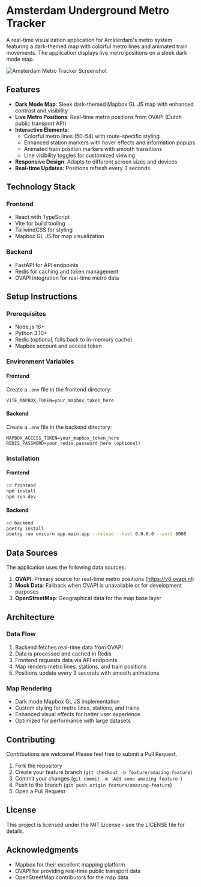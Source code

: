 # Amsterdam Underground Metro Tracker

A real-time visualization application for Amsterdam's metro system featuring a dark-themed map with colorful metro lines and animated train movements. The application displays live metro positions on a sleek dark mode map.

![Amsterdam Metro Tracker Screenshot](https://app.devin.ai/attachments/079b0e04-93c8-4df4-a22f-8af3271e6fe5/localhost_5173_235638.png)

## Features

- **Dark Mode Map**: Sleek dark-themed Mapbox GL JS map with enhanced contrast and visibility
- **Live Metro Positions**: Real-time metro positions from OVAPI (Dutch public transport API)
- **Interactive Elements**:
  - Colorful metro lines (50-54) with route-specific styling
  - Enhanced station markers with hover effects and information popups
  - Animated train position markers with smooth transitions
  - Line visibility toggles for customized viewing
- **Responsive Design**: Adapts to different screen sizes and devices
- **Real-time Updates**: Positions refresh every 3 seconds

## Technology Stack

### Frontend
- React with TypeScript
- Vite for build tooling
- TailwindCSS for styling
- Mapbox GL JS for map visualization

### Backend
- FastAPI for API endpoints
- Redis for caching and token management
- OVAPI integration for real-time metro data

## Setup Instructions

### Prerequisites
- Node.js 16+
- Python 3.10+
- Redis (optional, falls back to in-memory cache)
- Mapbox account and access token

### Environment Variables

#### Frontend
Create a `.env` file in the frontend directory:
```
VITE_MAPBOX_TOKEN=your_mapbox_token_here
```

#### Backend
Create a `.env` file in the backend directory:
```
MAPBOX_ACCESS_TOKEN=your_mapbox_token_here
REDIS_PASSWORD=your_redis_password_here (optional)
```

### Installation

#### Frontend
```bash
cd frontend
npm install
npm run dev
```

#### Backend
```bash
cd backend
poetry install
poetry run uvicorn app.main:app --reload --host 0.0.0.0 --port 8000
```

## Data Sources

The application uses the following data sources:

1. **OVAPI**: Primary source for real-time metro positions (https://v0.ovapi.nl)
2. **Mock Data**: Fallback when OVAPI is unavailable or for development purposes
3. **OpenStreetMap**: Geographical data for the map base layer

## Architecture

### Data Flow
1. Backend fetches real-time data from OVAPI
2. Data is processed and cached in Redis
3. Frontend requests data via API endpoints
4. Map renders metro lines, stations, and train positions
5. Positions update every 3 seconds with smooth animations

### Map Rendering
- Dark mode Mapbox GL JS implementation
- Custom styling for metro lines, stations, and trains
- Enhanced visual effects for better user experience
- Optimized for performance with large datasets

## Contributing

Contributions are welcome! Please feel free to submit a Pull Request.

1. Fork the repository
2. Create your feature branch (`git checkout -b feature/amazing-feature`)
3. Commit your changes (`git commit -m 'Add some amazing feature'`)
4. Push to the branch (`git push origin feature/amazing-feature`)
5. Open a Pull Request

## License

This project is licensed under the MIT License - see the LICENSE file for details.

## Acknowledgments

- Mapbox for their excellent mapping platform
- OVAPI for providing real-time public transport data
- OpenStreetMap contributors for the map data
